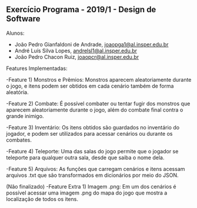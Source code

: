 Exercício Programa - 2019/1 - Design de Software
------------------------------------------------

Alunos: 
- João Pedro Gianfaldoni de Andrade, joaopga1@al.insper.edu.br
- André Luís Silva Lopes, andrelsl1@al.insper.edu.br
- João Pedro Chacon Ruiz, joaopcr@al.insper.edu.br


Features Implementadas:


-Feature 1) Monstros e Prêmios: Monstros aparecem aleatoriamente durante o jogo, e itens podem ser obtidos em cada cenário também de forma aleatória.


-Feature 2) Combate: É possível combater ou tentar fugir dos monstros que aparecem aleatoriamente durante o jogo, além do combate final contra o grande inimigo.


-Feature 3) Inventário: Os itens obtidos são guardados no inventário do jogador, e podem ser utilizados para acessar cenários ou durante os combates.


-Feature 4) Teleporte: Uma das salas do jogo permite que o jogador se teleporte para qualquer outra sala, desde que saiba o nome dela.


-Feature 5) Arquivos: As funções que carregam cenários e itens acessam arquivos .txt que são transformados em dicionários por meio do JSON.


(Não finalizado) -Feature Extra 1) Imagem .png: Em um dos cenários é possível acessar uma imagem .png do mapa do jogo que mostra a localização de todos os itens.

